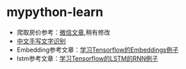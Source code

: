# mypython-learn

- 爬取房价参考：[微信文章](https://mp.weixin.qq.com/s?__biz=MzI2OTYzMDA1OQ==&mid=2247483658&idx=1&sn=20655182b07a5a016f551135bdf686cb&chksm=eadc2e0eddaba7185e9644969580c559a426617b44ebe5044605b7cc2b2b6778ce75cbbf8c47&mpshare=1&scene=1&srcid=1112eKVDXPjYMCL5EDj3dbzI#rd),稍有修改
- [中文手写文字识别](http://blog.topspeedsnail.com/archives/10897)
- Embedding参考文章：[学习Tensorflow的Embeddings例子](https://liusida.github.io/2016/11/14/study-embeddings/)
- lstm参考文章：[学习Tensorflow的LSTM的RNN例子](https://liusida.github.io/2016/11/16/study-lstm/)
